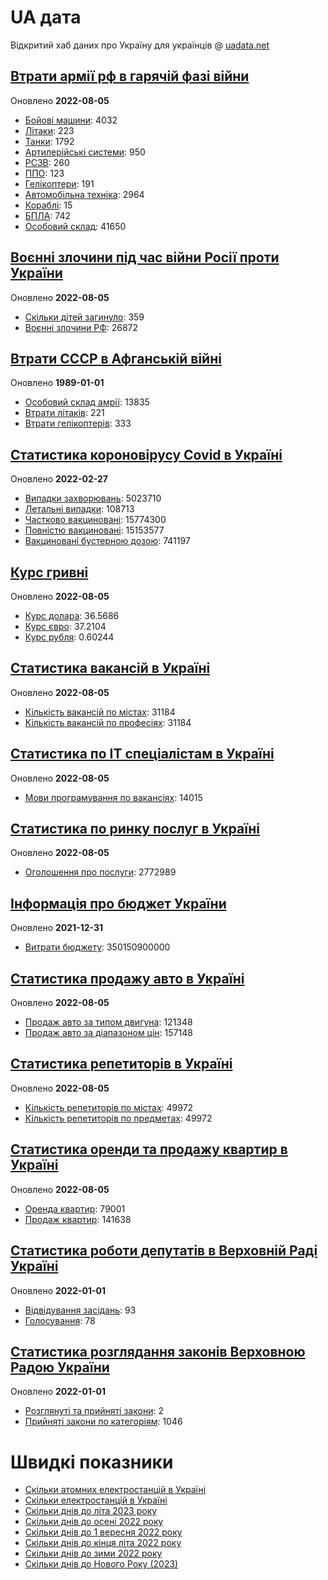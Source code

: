 # UA дата
Відкритий хаб даних про Україну для українців @ [uadata.net](https://uadata.net/)

## [Втрати армії рф в гарячій фазі війни](https://uadata.net/vtraty-rf.data)
Оновлено **2022-08-05**

- [Бойові машини](https://uadata.net/vtraty-rf:bbm.data): 4032
- [Літаки](https://uadata.net/vtraty-rf:planes.data): 223
- [Танки](https://uadata.net/vtraty-rf:tanks.data): 1792
- [Артилерійські системи](https://uadata.net/vtraty-rf:artilery.data): 950
- [РСЗВ](https://uadata.net/vtraty-rf:rszv.data): 260
- [ППО](https://uadata.net/vtraty-rf:ppo.data): 123
- [Гелікоптери](https://uadata.net/vtraty-rf:helicopters.data): 191
- [Автомобільна техніка](https://uadata.net/vtraty-rf:auto.data): 2964
- [Кораблі](https://uadata.net/vtraty-rf:ships.data): 15
- [БПЛА](https://uadata.net/vtraty-rf:bpla.data): 742
- [Особовий склад](https://uadata.net/vtraty-rf.data): 41650

## [Воєнні злочини під час війни Росії проти України](https://uadata.net/zlochiny-rf.data)
Оновлено **2022-08-05**

- [Скільки дітей загинуло](https://uadata.net/zlochiny-rf.data): 359
- [Воєнні злочини РФ](https://uadata.net/zlochiny-rf:registered-crimes.data): 26872

## [Втрати СССР в Афганській війні](https://uadata.net/vtraty-su-in-afgan.data)
Оновлено **1989-01-01**

- [Особовий склад амрії](https://uadata.net/vtraty-su-in-afgan.data): 13835
- [Втрати літаків](https://uadata.net/vtraty-su-in-afgan:soviet-aircraft-losses-in-afgan-war.data): 221
- [Втрати гелікоптерів](https://uadata.net/vtraty-su-in-afgan:soviet-helicopters-losses-in-afgan-war.data): 333

## [Статистика короновірусу Covid в Україні](https://uadata.net/corona.data)
Оновлено **2022-02-27**

- [Випадки захворювань](https://uadata.net/corona.data): 5023710
- [Летальні випадки](https://uadata.net/corona:totla-deaths.data): 108713
- [Частково вакциновані](https://uadata.net/corona:persons-vaccinated.data): 15774300
- [Повністю вакциновані](https://uadata.net/corona:persons-fully-vaccinated.data): 15153577
- [Вакциновані бустерною дозою](https://uadata.net/corona:persons-with-booster.data): 741197

## [Курс гривні](https://uadata.net/kurs-hryvni.data)
Оновлено **2022-08-05**

- [Курс долара](https://uadata.net/kurs-hryvni.data): 36.5686
- [Курс євро](https://uadata.net/kurs-hryvni:euro-to-hryvna.data): 37.2104
- [Курс рубля](https://uadata.net/kurs-hryvni:fubl-to-hryvna.data): 0.60244

## [Статистика вакансій в Україні](https://uadata.net/rynok-praci.data)
Оновлено **2022-08-05**

- [Кількість вакансій по містах](https://uadata.net/rynok-praci.data): 31184
- [Кількість вакансій по професіях](https://uadata.net/rynok-praci:positions.data): 31184

## [Статистика по ІТ спеціалістам в Україні](https://uadata.net/rozrobka-softu.data)
Оновлено **2022-08-05**

- [Мови програмування по вакансіях](https://uadata.net/rozrobka-softu.data): 14015

## [Статистика по ринку послуг в Україні](https://uadata.net/poslugy.data)
Оновлено **2022-08-05**

- [Оголошення про послуги](https://uadata.net/poslugy.data): 2772989

## [Інформація про бюджет України](https://uadata.net/budget.data)
Оновлено **2021-12-31**

- [Витрати бюджету](https://uadata.net/budget.data): 350150900000

## [Статистика продажу авто в Україні](https://uadata.net/automobiles.data)
Оновлено **2022-08-05**

- [Продаж авто за типом двигуна](https://uadata.net/automobiles.data): 121348
- [Продаж авто за діапазоном цін](https://uadata.net/automobiles:auto-prices.data): 157148

## [Статистика репетиторів в Україні](https://uadata.net/tutors.data)
Оновлено **2022-08-05**

- [Кількість репетиторів по містах](https://uadata.net/tutors.data): 49972
- [Кількість репетиторів по предметах](https://uadata.net/tutors:tutor-subjects.data): 49972

## [Статистика оренди та продажу квартир в Україні](https://uadata.net/flats.data)
Оновлено **2022-08-05**

- [Оренда квартир](https://uadata.net/flats.data): 79001
- [Продаж квартир](https://uadata.net/flats:sell-flat.data): 141638

## [Статистика роботи депутатів в Верховній Раді Україні](https://uadata.net/rada-deputats.data)
Оновлено **2022-01-01**

- [Відвідування засідань](https://uadata.net/rada-deputats.data): 93
- [Голосування](https://uadata.net/rada-deputats:deputy-votes.data): 78

## [Статистика розглядання законів Верховною Радою України](https://uadata.net/rada-laws.data)
Оновлено **2022-01-01**

- [Розглянуті та прийняті закони](https://uadata.net/rada-laws.data): 2
- [Прийняті закони по категоріям](https://uadata.net/rada-laws:laws-by-cat.data): 1046

# Швидкі показники
- [Скільки атомних електростанцій в Україні](https://uadata.net/skilki-yadenih-stanciy.data)
- [Скільки електростанцій в Україні](https://uadata.net/skilki-electro-stanciy.data)
- [Скільки днів до літа 2023 року](https://uadata.net/skilki-dniv-do-lita.data)
- [Скільки днів до осені 2022 року](https://uadata.net/skilki-dniv-do-oseni.data)
- [Скільки днів до 1 вересня 2022 року](https://uadata.net/skilki-dniv-do-1-veresnya.data)
- [Скільки днів до кінця літа 2022 року](https://uadata.net/skilki-dniv-do-kinca-lita.data)
- [Скільки днів до зими 2022 року](https://uadata.net/skilki-dniv-do-zymy.data)
- [Скільки днів до Нового Року (2023)](https://uadata.net/skilki-dniv-do-novoho-roku.data)
